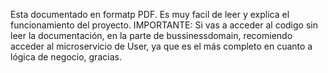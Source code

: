 Esta documentado en formatp PDF. Es muy facil de leer y explica el funcionamiento del proyecto.
IMPORTANTE: Si vas a acceder al codigo sin leer la documentación, en la parte de bussinessdomain, recomiendo acceder al microservicio de User, ya que es el más completo en cuanto a lógica de negocio, gracias.

